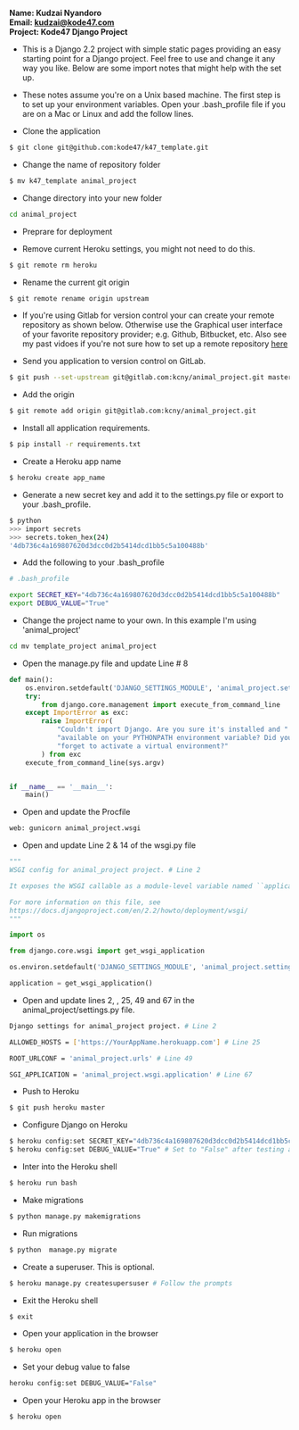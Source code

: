 **Name: Kudzai Nyandoro**  
**Email: kudzai@kode47.com**  
**Project: Kode47 Django Project**  

- This is a Django 2.2 project with simple static pages providing an easy starting point for a Django project. Feel free to use and change it any way you like. Below are some import notes that might help with the set up.

- These notes assume you're on a Unix based machine.  The first step is to set up  your environment variables.  Open your .bash_profile file if you are on a Mac or Linux and add the follow lines.

- Clone the application 

```bash
$ git clone git@github.com:kode47/k47_template.git
```

- Change the name of repository folder

```bash
$ mv k47_template animal_project
```

- Change directory into your new folder
 
```bash
cd animal_project
```
-  Preprare for deployment

- Remove current Heroku settings, you might not need to do this.

```bash
$ git remote rm heroku
```

- Rename the current git origin

```bash
$ git remote rename origin upstream
```

-  If you're using Gitlab for version control your can create your remote
  repository as shown below. Otherwise use the Graphical user interface of your
  favorite repository provider; e.g. Github, Bitbucket, etc.  Also see my past
  vidoes if you're not sure how to set up a remote repository [here](https://kode47.com)

- Send you application to version control on GitLab.
 
```bash
$ git push --set-upstream git@gitlab.com:kcny/animal_project.git master
```

- Add the origin

```bash
$ git remote add origin git@gitlab.com:kcny/animal_project.git
```
- Install all application requirements.

```bash
$ pip install -r requirements.txt
```

- Create a Heroku app name

```bash
$ heroku create app_name
```
- Generate a new secret key and add it to the settings.py file or export to
   your .bash_profile.

```bash
$ python
>>> import secrets
>>> secrets.token_hex(24)
'4db736c4a169807620d3dcc0d2b5414dcd1bb5c5a100488b'
```

- Add the following to your .bash_profile

```bash
# .bash_profile

export SECRET_KEY="4db736c4a169807620d3dcc0d2b5414dcd1bb5c5a100488b"
export DEBUG_VALUE="True"
```

- Change the project name to your own.  In this example I'm using 'animal_project'

```bash
cd mv template_project animal_project
```

- Open the manage.py file and update Line # 8

```python
def main():
    os.environ.setdefault('DJANGO_SETTINGS_MODULE', 'animal_project.settings') # Line 8
    try:
        from django.core.management import execute_from_command_line
    except ImportError as exc:
        raise ImportError(
            "Couldn't import Django. Are you sure it's installed and "
            "available on your PYTHONPATH environment variable? Did you "
            "forget to activate a virtual environment?"
        ) from exc
    execute_from_command_line(sys.argv)


if __name__ == '__main__':
    main()
```
 
- Open and update the Procfile

```bash
web: gunicorn animal_project.wsgi
```

- Open and update Line 2 & 14 of the wsgi.py file

```python
"""
WSGI config for animal_project project. # Line 2

It exposes the WSGI callable as a module-level variable named ``application``.

For more information on this file, see
https://docs.djangoproject.com/en/2.2/howto/deployment/wsgi/
"""

import os

from django.core.wsgi import get_wsgi_application

os.environ.setdefault('DJANGO_SETTINGS_MODULE', 'animal_project.settings') # Line 14

application = get_wsgi_application()

```

- Open and update lines 2, , 25, 49 and 67 in the animal_project/settings.py file.

```bash
Django settings for animal_project project. # Line 2

ALLOWED_HOSTS = ['https://YourAppName.herokuapp.com'] # Line 25

ROOT_URLCONF = 'animal_project.urls' # Line 49

SGI_APPLICATION = 'animal_project.wsgi.application' # Line 67
```
- Push to Heroku
```bash
$ git push heroku master
```

- Configure Django on Heroku

```bash
$ heroku config:set SECRET_KEY="4db736c4a169807620d3dcc0d2b5414dcd1bb5c5a100488b"
$ heroku config:set DEBUG_VALUE="True" # Set to "False" after testing app.
```

- Inter into the Heroku shell

```bash
$ heroku run bash
```

- Make migrations

```bash
$ python manage.py makemigrations
```

- Run migrations

```bash
$ python  manage.py migrate
````

- Create a superuser. This is optional.

```bash
$ heroku manage.py createsupersuser # Follow the prompts
```

- Exit the Heroku shell

```bash
$ exit
```

- Open your application in the browser

```bash
$ heroku open
```

- Set your debug value to false

```bash
heroku config:set DEBUG_VALUE="False"
```

- Open your Heroku app in the browser

```bash
$ heroku open
```




